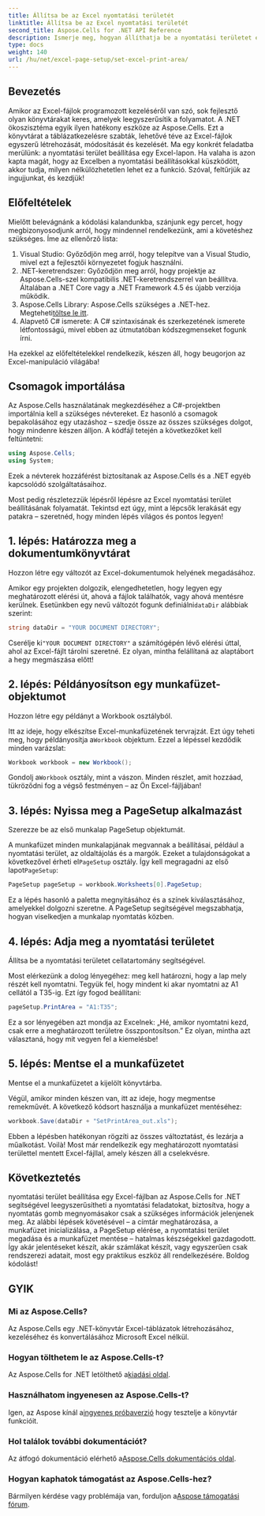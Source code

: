 ```yaml
---
title: Állítsa be az Excel nyomtatási területét
linktitle: Állítsa be az Excel nyomtatási területét
second_title: Aspose.Cells for .NET API Reference
description: Ismerje meg, hogyan állíthatja be a nyomtatási területet egy Excel-lapon az Aspose.Cells for .NET segítségével. Kövesse lépésenkénti útmutatónkat a nyomtatási feladatok egyszerűsítéséhez.
type: docs
weight: 140
url: /hu/net/excel-page-setup/set-excel-print-area/
---
```

## Bevezetés

Amikor az Excel-fájlok programozott kezeléséről van szó, sok fejlesztő olyan könyvtárakat keres, amelyek leegyszerűsítik a folyamatot. A .NET ökoszisztéma egyik ilyen hatékony eszköze az Aspose.Cells. Ezt a könyvtárat a táblázatkezelésre szabták, lehetővé téve az Excel-fájlok egyszerű létrehozását, módosítását és kezelését. Ma egy konkrét feladatba merülünk: a nyomtatási terület beállítása egy Excel-lapon. Ha valaha is azon kapta magát, hogy az Excelben a nyomtatási beállításokkal küszködött, akkor tudja, milyen nélkülözhetetlen lehet ez a funkció. Szóval, feltűrjük az ingujjunkat, és kezdjük!

## Előfeltételek

Mielőtt belevágnánk a kódolási kalandunkba, szánjunk egy percet, hogy megbizonyosodjunk arról, hogy mindennel rendelkezünk, ami a követéshez szükséges. Íme az ellenőrző lista:

1. Visual Studio: Győződjön meg arról, hogy telepítve van a Visual Studio, mivel ezt a fejlesztői környezetet fogjuk használni.
2. .NET-keretrendszer: Győződjön meg arról, hogy projektje az Aspose.Cells-szel kompatibilis .NET-keretrendszerrel van beállítva. Általában a .NET Core vagy a .NET Framework 4.5 és újabb verziója működik.
3. Aspose.Cells Library: Aspose.Cells szükséges a .NET-hez. Megteheti[töltse le itt](https://releases.aspose.com/cells/net/).
4. Alapvető C# ismerete: A C# szintaxisának és szerkezetének ismerete létfontosságú, mivel ebben az útmutatóban kódszegmenseket fogunk írni.

Ha ezekkel az előfeltételekkel rendelkezik, készen áll, hogy beugorjon az Excel-manipuláció világába!

## Csomagok importálása

Az Aspose.Cells használatának megkezdéséhez a C#-projektben importálnia kell a szükséges névtereket. Ez hasonló a csomagok bepakolásához egy utazáshoz – szedje össze az összes szükséges dolgot, hogy mindenre készen álljon. A kódfájl tetején a következőket kell feltüntetni:

```csharp
using Aspose.Cells;
using System;
```

Ezek a névterek hozzáférést biztosítanak az Aspose.Cells és a .NET egyéb kapcsolódó szolgáltatásaihoz.

Most pedig részletezzük lépésről lépésre az Excel nyomtatási terület beállításának folyamatát. Tekintsd ezt úgy, mint a lépcsők lerakását egy patakra – szeretnéd, hogy minden lépés világos és pontos legyen!

## 1. lépés: Határozza meg a dokumentumkönyvtárat

Hozzon létre egy változót az Excel-dokumentumok helyének megadásához. 

Amikor egy projekten dolgozik, elengedhetetlen, hogy legyen egy meghatározott elérési út, ahová a fájlok találhatók, vagy ahová mentésre kerülnek. Esetünkben egy nevű változót fogunk definiálni`dataDir` alábbiak szerint:

```csharp
string dataDir = "YOUR DOCUMENT DIRECTORY";
```

 Cserélje ki`"YOUR DOCUMENT DIRECTORY"` a számítógépén lévő elérési úttal, ahol az Excel-fájlt tárolni szeretné. Ez olyan, mintha felállítaná az alaptábort a hegy megmászása előtt!

## 2. lépés: Példányosítson egy munkafüzet-objektumot

Hozzon létre egy példányt a Workbook osztályból.

 Itt az ideje, hogy elkészítse Excel-munkafüzetének tervrajzát. Ezt úgy teheti meg, hogy példányosítja a`Workbook` objektum. Ezzel a lépéssel kezdődik minden varázslat:

```csharp
Workbook workbook = new Workbook();
```

 Gondolj a`Workbook` osztály, mint a vászon. Minden részlet, amit hozzáad, tükröződni fog a végső festményen – az Ön Excel-fájljában!

## 3. lépés: Nyissa meg a PageSetup alkalmazást

Szerezze be az első munkalap PageSetup objektumát.

 A munkafüzet minden munkalapjának megvannak a beállításai, például a nyomtatási terület, az oldaltájolás és a margók. Ezeket a tulajdonságokat a következővel érheti el`PageSetup` osztály. Így kell megragadni az első lapot`PageSetup`:

```csharp
PageSetup pageSetup = workbook.Worksheets[0].PageSetup;
```

Ez a lépés hasonló a paletta megnyitásához és a színek kiválasztásához, amelyekkel dolgozni szeretne. A PageSetup segítségével megszabhatja, hogyan viselkedjen a munkalap nyomtatás közben.

## 4. lépés: Adja meg a nyomtatási területet

Állítsa be a nyomtatási területet cellatartomány segítségével.

Most elérkezünk a dolog lényegéhez: meg kell határozni, hogy a lap mely részét kell nyomtatni. Tegyük fel, hogy mindent ki akar nyomtatni az A1 cellától a T35-ig. Ezt így fogod beállítani:

```csharp
pageSetup.PrintArea = "A1:T35";
```

Ez a sor lényegében azt mondja az Excelnek: „Hé, amikor nyomtatni kezd, csak erre a meghatározott területre összpontosítson.” Ez olyan, mintha azt választaná, hogy mit vegyen fel a kiemelésbe!

## 5. lépés: Mentse el a munkafüzetet

Mentse el a munkafüzetet a kijelölt könyvtárba.

Végül, amikor minden készen van, itt az ideje, hogy megmentse remekművét. A következő kódsort használja a munkafüzet mentéséhez:

```csharp
workbook.Save(dataDir + "SetPrintArea_out.xls");
```

Ebben a lépésben hatékonyan rögzíti az összes változtatást, és lezárja a műalkotást. Voilà! Most már rendelkezik egy meghatározott nyomtatási területtel mentett Excel-fájllal, amely készen áll a cselekvésre.

## Következtetés

nyomtatási terület beállítása egy Excel-fájlban az Aspose.Cells for .NET segítségével leegyszerűsítheti a nyomtatási feladatokat, biztosítva, hogy a nyomtatás gomb megnyomásakor csak a szükséges információk jelenjenek meg. Az alábbi lépések követésével – a címtár meghatározása, a munkafüzet inicializálása, a PageSetup elérése, a nyomtatási terület megadása és a munkafüzet mentése – hatalmas készségekkel gazdagodott. Így akár jelentéseket készít, akár számlákat készít, vagy egyszerűen csak rendszerezi adatait, most egy praktikus eszköz áll rendelkezésére. Boldog kódolást!

## GYIK

### Mi az Aspose.Cells?
Az Aspose.Cells egy .NET-könyvtár Excel-táblázatok létrehozásához, kezeléséhez és konvertálásához Microsoft Excel nélkül.

### Hogyan tölthetem le az Aspose.Cells-t?
 Az Aspose.Cells for .NET letölthető a[kiadási oldal](https://releases.aspose.com/cells/net/).

### Használhatom ingyenesen az Aspose.Cells-t?
 Igen, az Aspose kínál a[ingyenes próbaverzió](https://releases.aspose.com/) hogy tesztelje a könyvtár funkcióit.

### Hol találok további dokumentációt?
 Az átfogó dokumentáció elérhető a[Aspose.Cells dokumentációs oldal](https://reference.aspose.com/cells/net/).

### Hogyan kaphatok támogatást az Aspose.Cells-hez?
 Bármilyen kérdése vagy problémája van, forduljon a[Aspose támogatási fórum](https://forum.aspose.com/c/cells/9).